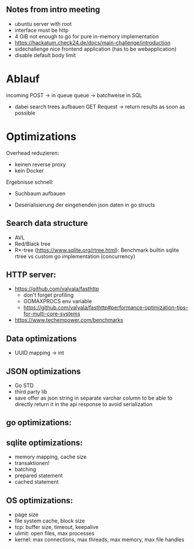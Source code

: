 
## Notes from intro meeting
- ubuntu server with root
- interface must be http
- 4 GiB not enough to go for pure in-memory implementation
- https://hackatum.check24.de/docs/main-challenge/introduction
- sidechallenge nice frontend application (has to be webapplication)
- disable default body limit


# Ablauf

incoming POST -> in queue
queue -> batchweise in SQL
 - dabei search trees aufbauen
GET Request -> return results as soon as possible

# Optimizations

Overhead reduzieren:
- keinen reverse proxy
- kein Docker

Ergebnisse schnell:
- Suchbaum aufbauen

- Deserialisierung der eingehenden json daten in go structs


## Search data structure
- AVL
- Red/Black tree
- R*-tree (https://www.sqlite.org/rtree.html): Benchmark builtin sqlite rtree vs custom go implementation (concurrency)

## HTTP server:
- https://github.com/valyala/fasthttp
    - don't forget profiling
	- GOMAXPROCS env variable
	- https://github.com/valyala/fasthttp#performance-optimization-tips-for-multi-core-systems
- https://www.techempower.com/benchmarks

## Data optimizations
- UUID mapping -> int

## JSON optimizations
- Go STD
- third party lib
- save offer as json string in separate varchar column to be able to directly return it in the api response to avoid serialization

## go optimizations:

## sqlite optimizations:
- memory mapping, cache size
- transaktionen!
- batching
- prepared statement
- cached statement

## OS optimizations:
- page size
- file system cache, block size
- tcp: buffer size, timeout, keepalive
- ulimit: open files, max processes
- kernel: max connections, max threads, max memory, max file handles
